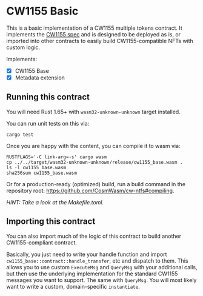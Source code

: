 # CW1155 Basic

This is a basic implementation of a CW1155 multiple tokens contract. It 
implements the [CW1155 spec](../../packages/cw1155/README.md) and is designed 
to be deployed as is, or imported into other contracts to easily build 
CW1155-compatible NFTs with custom logic.

Implements:

- [x] CW1155 Base
- [x] Metadata extension

## Running this contract

You will need Rust 1.65+ with `wasm32-unknown-unknown` target installed.

You can run unit tests on this via:

`cargo test`

Once you are happy with the content, you can compile it to wasm via:

```
RUSTFLAGS='-C link-arg=-s' cargo wasm
cp ../../target/wasm32-unknown-unknown/release/cw1155_base.wasm .
ls -l cw1155_base.wasm
sha256sum cw1155_base.wasm
```

Or for a production-ready (optimized) build, run a build command in the
repository root: https://github.com/CosmWasm/cw-ntfs#compiling.

*HINT: Take a look at the Makefile.toml.*

## Importing this contract

You can also import much of the logic of this contract to build another
CW1155-compliant contract.

Basically, you just need to write your handle function and import
`cw1155_base::contract::handle_transfer`, etc and dispatch to them.
This allows you to use custom `ExecuteMsg` and `QueryMsg` with your additional
calls, but then use the underlying implementation for the standard CW1155
messages you want to support. The same with `QueryMsg`. You will most likely 
want to write a custom, domain-specific `instantiate`.
